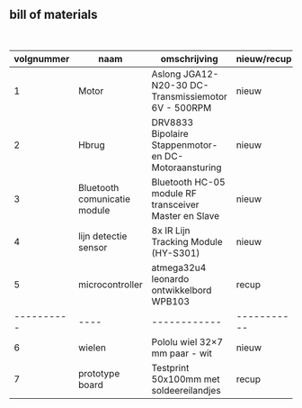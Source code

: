 ## bill of materials
<br />

|volgnummer|naam|omschrijving|nieuw/recup|kostprijs/stuk|aantal|subtotaal|
|----------|----|------------|-----------|---------|------|---------|
|1|Motor|Aslong JGA12-N20-30 DC-Transmissiemotor 6V - 500RPM|nieuw|€4,5|2|€9|
|2|Hbrug|DRV8833 Bipolaire Stappenmotor- en DC-Motoraansturing|nieuw|€3|1|€3|
|3|Bluetooth comunicatie module|Bluetooth HC-05 module RF transceiver Master en Slave|nieuw|€10,5|1|€10,5|
|4|lijn detectie sensor|8x IR Lijn Tracking Module (HY-S301)|nieuw|€3,5|1|€3,5|
|5|microcontroller|atmega32u4 leonardo ontwikkelbord WPB103|recup|€19,90|1|€19,90|
|----------|----|------------|-----------|---------|------|---------|
|6|wielen|Pololu wiel 32×7 mm paar - wit|nieuw|€4,25|1|€4,25|
|7|prototype board|Testprint 50x100mm met soldeereilandjes|recup|€1,15|1|€1,15|

